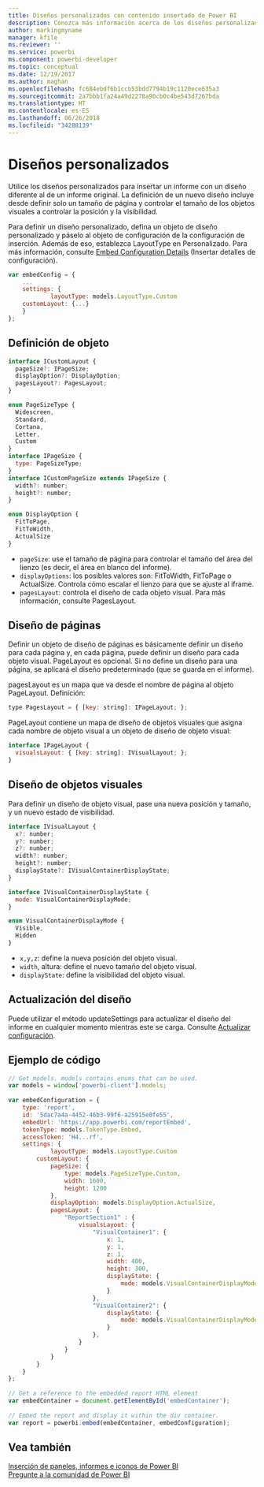 ```yaml
---
title: Diseños personalizados con contenido insertado de Power BI
description: Conozca más información acerca de los diseños personalizados al insertar contenido de Power BI en su aplicación.
author: markingmyname
manager: kfile
ms.reviewer: ''
ms.service: powerbi
ms.component: powerbi-developer
ms.topic: conceptual
ms.date: 12/19/2017
ms.author: maghan
ms.openlocfilehash: fc684ebdf6b1ccb53bdd7794b19c1120ece635a3
ms.sourcegitcommit: 2a7bbb1fa24a49d2278a90cb0c4be543d7267bda
ms.translationtype: HT
ms.contentlocale: es-ES
ms.lasthandoff: 06/26/2018
ms.locfileid: "34288139"
---
```

# <a name="custom-layouts"></a>Diseños personalizados


Utilice los diseños personalizados para insertar un informe con un diseño diferente al de un informe original. La definición de un nuevo diseño incluye desde definir solo un tamaño de página y controlar el tamaño de los objetos visuales a controlar la posición y la visibilidad.

Para definir un diseño personalizado, defina un objeto de diseño personalizado y páselo al objeto de configuración de la configuración de inserción. Además de eso, establezca LayoutType en Personalizado. Para más información, consulte [Embed Configuration Details](https://github.com/Microsoft/PowerBI-JavaScript/wiki/Embed-Configuration-Details) (Insertar detalles de configuración).

```javascript
var embedConfig = {
    ...
    settings: {
            layoutType: models.LayoutType.Custom
    customLayout: {...}
    }
};
```

## <a name="object-definition"></a>Definición de objeto

```javascript
interface ICustomLayout {
  pageSize?: IPageSize;
  displayOption?: DisplayOption;
  pagesLayout?: PagesLayout;
}

enum PageSizeType {
  Widescreen,
  Standard,
  Cortana,
  Letter,
  Custom
}
interface IPageSize {
  type: PageSizeType;
}
interface ICustomPageSize extends IPageSize {
  width?: number;
  height?: number;
}

enum DisplayOption {
  FitToPage,
  FitToWidth,
  ActualSize
}
```

- `pageSize`: use el tamaño de página para controlar el tamaño del área del lienzo (es decir, el área en blanco del informe).
- `displayOptions`: los posibles valores son: FitToWidth, FitToPage o ActualSize. Controla cómo escalar el lienzo para que se ajuste al iframe.
- `pagesLayout`: controla el diseño de cada objeto visual. Para más información, consulte PagesLayout.

## <a name="pages-layout"></a>Diseño de páginas

Definir un objeto de diseño de páginas es básicamente definir un diseño para cada página y, en cada página, puede definir un diseño para cada objeto visual.
PageLayout es opcional. Si no define un diseño para una página, se aplicará el diseño predeterminado (que se guarda en el informe).

pagesLayout es un mapa que va desde el nombre de página al objeto PageLayout. Definición:

```javascript
type PagesLayout = { [key: string]: IPageLayout; };
```

PageLayout contiene un mapa de diseño de objetos visuales que asigna cada nombre de objeto visual a un objeto de diseño de objeto visual:

```javascript
interface IPageLayout {
  visualsLayout: { [key: string]: IVisualLayout; };
}
```

## <a name="visual-layout"></a>Diseño de objetos visuales

Para definir un diseño de objeto visual, pase una nueva posición y tamaño, y un nuevo estado de visibilidad.

```javascript
interface IVisualLayout {
  x?: number;
  y?: number;
  z?: number;
  width?: number;
  height?: number;
  displayState?: IVisualContainerDisplayState;
}

interface IVisualContainerDisplayState {
  mode: VisualContainerDisplayMode;
}

enum VisualContainerDisplayMode {
  Visible,
  Hidden
}
```

- `x,y,z`: define la nueva posición del objeto visual.
- `width`, altura: define el nuevo tamaño del objeto visual.
- `displayState`: define la visibilidad del objeto visual.


## <a name="update-layout"></a>Actualización del diseño

Puede utilizar el método updateSettings para actualizar el diseño del informe en cualquier momento mientras este se carga. Consulte [Actualizar configuración](https://github.com/Microsoft/PowerBI-JavaScript/wiki/Update-Settings).

## <a name="code-example"></a>Ejemplo de código

```javascript
// Get models. models contains enums that can be used.
var models = window['powerbi-client'].models;
    
var embedConfiguration = {
    type: 'report',
    id: '5dac7a4a-4452-46b3-99f6-a25915e0fe55',
    embedUrl: 'https://app.powerbi.com/reportEmbed',
    tokenType: models.TokenType.Embed,
    accessToken: 'H4...rf',
    settings: {
            layoutType: models.LayoutType.Custom
        customLayout: {
            pageSize: {
                type: models.PageSizeType.Custom,
                width: 1600,
                height: 1200
            },
            displayOption: models.DisplayOption.ActualSize,
            pagesLayout: {
                "ReportSection1" : {
                    visualsLayout: {
                        "VisualContainer1": {
                            x: 1,
                            y: 1,
                            z: 1,
                            width: 400,
                            height: 300,
                            displayState: {
                                mode: models.VisualContainerDisplayMode.Visible
                            }
                        },
                        "VisualContainer2": {
                            displayState: {
                                mode: models.VisualContainerDisplayMode.Hidden
                            }
                        },
                    }
                }
            }
        }
    }
};
     
// Get a reference to the embedded report HTML element
var embedContainer = document.getElementById('embedContainer');
 
// Embed the report and display it within the div container.
var report = powerbi.embed(embedContainer, embedConfiguration);

```


## <a name="see-also"></a>Vea también

[Inserción de paneles, informes e iconos de Power BI](embedding-content.md)   
[Pregunte a la comunidad de Power BI](https://community.powerbi.com/)

